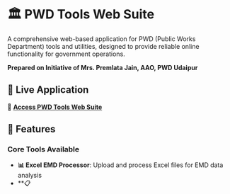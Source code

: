 # 🏛️ PWD Tools Web Suite

A comprehensive web-based application for PWD (Public Works Department) tools and utilities, designed to provide reliable online functionality for government operations.

**Prepared on Initiative of Mrs. Premlata Jain, AAO, PWD Udaipur**

## 🌟 Live Application

🔗 **[Access PWD Tools Web Suite](https://pwd-tools-web.streamlit.app/)**

## 🚀 Features

### Core Tools Available

- **📊 Excel EMD Processor**: Upload and process Excel files for EMD data analysis
- **📋
